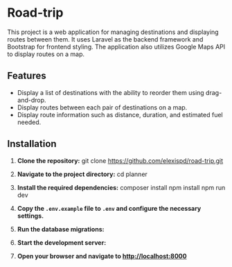 # Road-trip

This project is a web application for managing destinations and displaying routes between them. It uses Laravel as the backend framework and Bootstrap for frontend styling. The application also utilizes Google Maps API to display routes on a map.

## Features

- Display a list of destinations with the ability to reorder them using drag-and-drop.
- Display routes between each pair of destinations on a map.
- Display route information such as distance, duration, and estimated fuel needed.

## Installation

1. **Clone the repository:**
 git clone https://github.com/elexispd/road-trip.git

2. **Navigate to the project directory:**
  cd planner
 
3. **Install the required dependencies:**
composer install
npm install
npm run dev


4. **Copy the `.env.example` file to `.env` and configure the necessary settings.**

5. **Run the database migrations:**


6. **Start the development server:**


7. **Open your browser and navigate to [http://localhost:8000](http://localhost:8000)**




